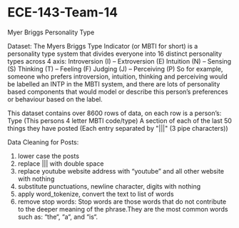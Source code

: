 # ECE-143-Team-14
Myer Briggs Personality Type

Dataset: 
The Myers Briggs Type Indicator (or MBTI for short) is a personality type system that divides everyone into 16 distinct personality types across 4 axis:
Introversion (I) – Extroversion (E)
Intuition (N) – Sensing (S)
Thinking (T) – Feeling (F)
Judging (J) – Perceiving (P)
So for example, someone who prefers introversion, intuition, thinking and perceiving would be labelled an INTP in the MBTI system, and there are lots of personality based components that would model or describe this person’s preferences or behaviour based on the label.
 
This dataset contains over 8600 rows of data, on each row is a person’s:
Type (This persons 4 letter MBTI code/type)
A section of each of the last 50 things they have posted (Each entry separated by "|||" (3 pipe characters))


Data Cleaning for Posts:
1. lower case the posts
2. replace ||| with double space
3. replace youtube website address with “youtube” and all other website with nothing
4. substitute punctuations, newline character, digits with nothing
5. apply word_tokenize, convert the text to list of words
6. remove stop words: Stop words are those words that do not contribute to the deeper meaning of the phrase.They are the most common words such as: “the“, “a“, and “is“.
